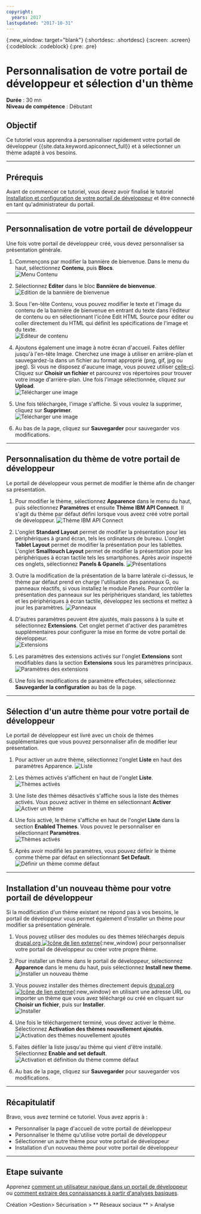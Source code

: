 ```yaml
---
copyright:
  years: 2017
lastupdated: "2017-10-31"
---
```


{:new_window: target="blank"}
{:shortdesc: .shortdesc}
{:screen: .screen}
{:codeblock: .codeblock}
{:pre: .pre}

# Personnalisation de votre portail de développeur et sélection d'un thème
**Durée** : 30 mn  
**Niveau de compétence** : Débutant  


## Objectif
Ce tutoriel vous apprendra à personnaliser rapidement votre portail de développeur {{site.data.keyword.apiconnect_full}} et à sélectionner un thème adapté à vos besoins.

---

## Prérequis

Avant de commencer ce tutoriel, vous devez avoir finalisé le tutoriel [Installation et configuration de votre portail de développeur](tut_config_dev_portal.html) et être connecté en tant qu'administrateur du portail.

---

## Personnalisation de votre portail de développeur
Une fois votre portail de développeur créé, vous devez personnaliser sa présentation générale.

1. Commençons par modifier la bannière de bienvenue. Dans le menu du haut, sélectionnez **Contenu**, puis **Blocs**.  
  ![Menu Contenu](images/31-content.png)

2. Sélectionnez **Editer** dans le bloc **Bannière de bienvenue**.  
  ![Edition de la bannière de bienvenue](images/32-edit.png)

3. Sous l'en-tête Contenu, vous pouvez modifier le texte et l'image du contenu de la bannière de bienvenue en entrant du texte dans l'éditeur de contenu ou en sélectionnant l'icône Edit HTML Source pour éditer ou coller directement du HTML qui définit les spécifications de l'image et du texte.  
  ![Editeur de contenu](images/33-content.png) 

4. Ajoutons également une image à notre écran d'accueil. Faites défiler jusqu'à l'en-tête Image. Cherchez une image à utiliser en arrière-plan et sauvegardez-la dans un fichier au format approprié (png, gif, jpg ou jpeg). Si vous ne disposez d'aucune image, vous pouvez utiliser [celle-ci](images/Cloudy_Day.png). Cliquez sur **Choisir un fichier** et parcourez vos répertoires pour trouver votre image d'arrière-plan. Une fois l'image sélectionnée, cliquez sur **Upload**.  
  ![Télécharger une image](images/34-image.png)

5. Une fois téléchargée, l'image s'affiche. Si vous voulez la supprimer, cliquez sur **Supprimer**.  
  ![Télécharger une image](images/35-uploaded-image.png)
 
6. Au bas de la page, cliquez sur **Sauvegarder** pour sauvegarder vos modifications.  
  
---

## Personnalisation du thème de votre portail de développeur
Le portail de développeur vous permet de modifier le thème afin de changer sa présentation.

1. Pour modifier le thème, sélectionnez **Apparence** dans le menu du haut, puis sélectionnez **Paramètres** et ensuite **Thème IBM API Connect**. Il s'agit du thème par défaut défini lorsque vous aveez créé votre portail de développeur.
  ![Thème IBM API Connect](images/41-APIC-theme.png) 


2. L'onglet **Standard Layout** permet de modifier la présentation pour les périphériques à grand écran, tels les ordinateurs de bureau. L'onglet **Tablet Layout** permet de modifier la présentation pour les tablettes. L'onglet **Smalltouch Layout** permet de modifier la présentation pour les périphériques à écran tactile tels les smartphones. Après avoir inspecté ces onglets, sélectionnez **Panels & Gpanels**.
  ![Présentations](images/42-layout.png)

3. Outre la modification de la présentation de la barre latérale ci-dessus, le thème par défaut prend en charge l'utilisation des panneaux G, ou panneaux réactifs, si vous installez le module Panels. Pour contrôler la présentation des panneaux sur les périphériques standard, les tablettes et les périphériques à écran tactile, développez les sections et mettez à jour les paramètres.
  ![Panneaux](images/43-panels.png) 

4. D'autres paramètres peuvent être ajustés, mais passons à la suite et sélectionnez **Extensions**. Cet onglet permet d'activer des paramètres supplémentaires pour configurer la mise en forme de votre portail de développeur.  
  ![Extensions](images/44-extensions.png)

5. Les paramètres des extensions activés sur l'onglet **Extensions** sont modifiables dans la section **Extensions** sous les paramètres principaux.     
  ![Paramètres des extensions](images/45-extension-settings.png)

6. Une fois les modifications de paramètre effectuées, sélectionnez **Sauvegarder la configuration** au bas de la page.

---

## Sélection d'un autre thème pour votre portail de développeur
Le portail de développeur est livré avec un choix de thèmes supplémentaires que vous pouvez personnaliser afin de modifier leur présentation.

1. Pour activer un autre thème, sélectionnez l'onglet **Liste** en haut des paramètres Apparence.
  ![Liste](images/51-list.png) 

2. Les thèmes activés s'affichent en haut de l'onglet **Liste**.
  ![Thèmes activés](images/52-enabled-themes.png)

3. Une liste des thèmes désactivés s'affiche sous la liste des thèmes activés. Vous pouvez activer in thème en sélectionnant **Activer**   
  ![Activer un thème](images/53-enable-theme.png) 

4. Une fois activé, le thème s'affiche en haut de l'onglet **Liste** dans la section **Enabled Themes**. Vous pouvez le personnaliser en sélectionnant **Paramètres**.  
  ![Thèmes activés](images/54-theme-settings.png)

5. Après avoir modifié les paramètres, vous pouvez définir le thème comme thème par défaut en sélectionnant **Set Default**.     
  ![Définir un thème comme défaut](images/55-set-default.png)

---

## Installation d'un nouveau thème pour votre portail de développeur
Si la modification d'un thème existant ne répond pas à vos besoins, le portail de développeur vous permet également d'installer un thème pour modifier sa présentation générale.

1. Vous pouvez utiliser des modules ou des thèmes téléchargés depuis [drupal.org ![Icône de lien externe](../../../icons/launch-glyph.svg "Icône de lien externe")](http://drupal.org){:new_window} pour personnaliser votre portail de développeur ou créer votre propre thème.

2. Pour installer un thème dans le portail de développeur, sélectionnez **Apparence** dans le menu du haut, puis sélectionnez **Install new theme**.  
  ![Installer un nouveau thème](images/62-install-new.png)

3. Vous pouvez installer des thèmes directement depuis [drupal.org ![Icône de lien externe](../../../icons/launch-glyph.svg "Icône de lien externe")](http://drupal.org){:new_window} en utilisant une adresse URL ou importer un thème que vous avez téléchargé ou créé en cliquant sur **Choisir un fichier**, puis sur **Installer**.  
  ![Installer](images/63-install.png) 

4. Une fois le téléchargement terminé, vous devez activer le thème. Sélectionnez **Activation des thèmes nouvellement ajoutés**.  
  ![Activation des thèmes nouvellement ajoutés](images/64-upload.png)

5. Faites défiler la liste jusqu'au thème qui vient d'être installé. Sélectionnez **Enable and set default**.  
  ![Activation et définition du thème comme défaut](images/65-enable.png)

6. Au bas de la page, cliquez sur **Sauvegarder** pour sauvegarder vos modifications.  

---

## Récapitulatif
Bravo, vous avez terminé ce tutoriel. Vous avez appris à :

* Personnaliser la page d'accueil de votre portail de développeur
* Personnaliser le thème qu'utilise votre portail de développeur 
* Sélectionner un autre thème pour votre portail de développeur
* Installation d'un nouveau thème pour votre portail de développeur

---

## Etape suivante

Apprenez [comment un utilisateur navigue dans un portail de développeur](tut_discover_apis.html) ou [comment extraire des connaissances à partir d'analyses basiques](tut_insights_analytics.html).

Création >Gestion> Sécurisation > ** Réseaux sociaux ** > Analyse  

